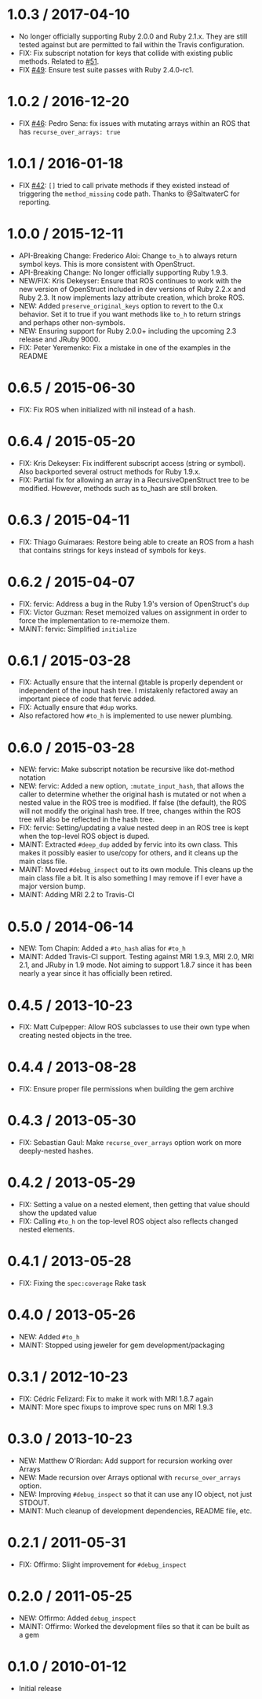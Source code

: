 1.0.3 / 2017-04-10
==================

* No longer officially supporting Ruby 2.0.0 and Ruby 2.1.x. They are still
  tested against but are permitted to fail within the Travis configuration.
* FIX: Fix subscript notation for keys that collide with existing public
  methods. Related to
  [#51](https://github.com/aetherknight/recursive-open-struct/issues/51).
* FIX [#49](https://github.com/aetherknight/recursive-open-struct/issues/49):
  Ensure test suite passes with Ruby 2.4.0-rc1.

1.0.2 / 2016-12-20
==================

* FIX [#46](https://github.com/aetherknight/recursive-open-struct/issues/46):
  Pedro Sena: fix issues with mutating arrays within an ROS that has
  `recurse_over_arrays: true`

1.0.1 / 2016-01-18
==================

* FIX [#42](https://github.com/aetherknight/recursive-open-struct/issues/42):
  `[]` tried to call private methods if they existed instead of triggering the
  `method_missing` code path. Thanks to @SaltwaterC for reporting.

1.0.0 / 2015-12-11
==================

* API-Breaking Change: Frederico Aloi: Change `to_h` to always return symbol
  keys. This is more consistent with OpenStruct.
* API-Breaking Change: No longer officially supporting Ruby 1.9.3.
* NEW/FIX: Kris Dekeyser: Ensure that ROS continues to work with the new
  version of OpenStruct included in dev versions of Ruby 2.2.x and Ruby 2.3. It
  now implements lazy attribute creation, which broke ROS.
* NEW: Added `preserve_original_keys` option to revert to the 0.x behavior. Set
  it to true if you want methods like `to_h` to return strings and perhaps
  other non-symbols.
* NEW: Ensuring support for Ruby 2.0.0+ including the upcoming 2.3 release and
  JRuby 9000.
* FIX: Peter Yeremenko: Fix a mistake in one of the examples in the README

0.6.5 / 2015-06-30
==================

* FIX: Fix ROS when initialized with nil instead of a hash.

0.6.4 / 2015-05-20
==================

* FIX: Kris Dekeyser: Fix indifferent subscript access (string or symbol). Also
  backported several ostruct methods for Ruby 1.9.x.
* FIX: Partial fix for allowing an array in a RecursiveOpenStruct tree to be
  modified. However, methods such as to_hash are still broken.

0.6.3 / 2015-04-11
==================

* FIX: Thiago Guimaraes: Restore being able to create an ROS from a hash that
  contains strings for keys instead of symbols for keys.

0.6.2 / 2015-04-07
==================

* FIX: fervic: Address a bug in the Ruby 1.9's version of OpenStruct's `dup`
* FIX: Victor Guzman: Reset memoized values on assignment in order to force the
  implementation to re-memoize them.
* MAINT: fervic: Simplified `initialize`

0.6.1 / 2015-03-28
==================

* FIX: Actually ensure that the internal @table is properly dependent or
  independent of the input hash tree. I mistakenly refactored away an important
  piece of code that fervic added.
* FIX: Actually ensure that `#dup` works.
* Also refactored how `#to_h` is implemented to use newer plumbing.

0.6.0 / 2015-03-28
==================

* NEW: fervic: Make subscript notation be recursive like dot-method notation
* NEW: fervic: Added a new option, `:mutate_input_hash`, that allows the caller
  to determine whether the original hash is mutated or not when a nested value
  in the ROS tree is modified. If false (the default), the ROS will not modify
  the original hash tree. If tree, changes within the ROS tree will also be
  reflected in the hash tree.
* FIX: fervic: Setting/updating a value nested deep in an ROS tree is kept
  when the top-level ROS object is duped.
* MAINT: Extracted `#deep_dup` added by fervic into its own class. This makes it
  possibly easier to use/copy for others, and it cleans up the main class file.
* MAINT: Moved `#debug_inspect` out to its own module. This cleans up the main
  class file a bit. It is also something I may remove if I ever have a major
  version bump.
* MAINT: Adding MRI 2.2 to Travis-CI

0.5.0 / 2014-06-14
==================

* NEW: Tom Chapin: Added a `#to_hash` alias for `#to_h`
* MAINT: Added Travis-CI support. Testing against MRI 1.9.3, MRI 2.0, MRI 2.1,
  and JRuby in 1.9 mode. Not aiming to support 1.8.7 since it has been nearly a
  year since it has officially been retired.

0.4.5 / 2013-10-23
==================

* FIX: Matt Culpepper: Allow ROS subclasses to use their own type when creating
  nested objects in the tree.

0.4.4 / 2013-08-28
==================

* FIX: Ensure proper file permissions when building the gem archive

0.4.3 / 2013-05-30
==================

* FIX: Sebastian Gaul: Make `recurse_over_arrays` option work on more
  deeply-nested hashes.

0.4.2 / 2013-05-29
==================

* FIX: Setting a value on a nested element, then getting that value should show
  the updated value
* FIX: Calling `#to_h` on the top-level ROS object also reflects changed nested
  elements.

0.4.1 / 2013-05-28
==================

* FIX: Fixing the `spec:coverage` Rake task

0.4.0 / 2013-05-26
==================

* NEW: Added `#to_h`
* MAINT: Stopped using jeweler for gem development/packaging

0.3.1 / 2012-10-23
==================

* FIX: Cédric Felizard: Fix to make it work with MRI 1.8.7 again
* MAINT: More spec fixups to improve spec runs on MRI 1.9.3

0.3.0 / 2013-10-23
==================

* NEW: Matthew O'Riordan: Add support for recursion working over Arrays
* NEW: Made recursion over Arrays optional with `recurse_over_arrays` option.
* NEW: Improving `#debug_inspect` so that it can use any IO object, not just
  STDOUT.
* MAINT: Much cleanup of development dependencies, README file, etc.

0.2.1 / 2011-05-31
==================

* FIX: Offirmo: Slight improvement for `#debug_inspect`

0.2.0 / 2011-05-25
==================

* NEW: Offirmo: Added `debug_inspect`
* MAINT: Offirmo: Worked the development files so that it can be built as a gem

0.1.0 / 2010-01-12
==================

* Initial release
